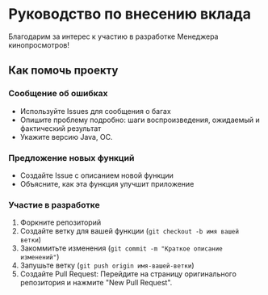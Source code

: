 # Руководство по внесению вклада 
Благодарим за интерес к участию в разработке Менеджера кинопросмотров!
## Как помочь проекту

### Сообщение об ошибках
- Используйте Issues для сообщения о багах
- Опишите проблему подробно: шаги воспроизведения, ожидаемый и фактический результат
- Укажите версию Java, ОС.

### Предложение новых функций
- Создайте Issue с описанием новой функции
- Объясните, как эта функция улучшит приложение

### Участие в разработке
1. Форкните репозиторий
2. Создайте ветку для вашей функции (`git checkout -b имя вашей ветки`)
3. Закоммитьте изменения (`git commit -m "Краткое описание изменений"`)
4. Запушьте ветку (`git push origin имя-вашей-ветки`)
5. Создайте Pull Request: Перейдите на страницу оригинального репозитория и нажмите "New Pull Request".